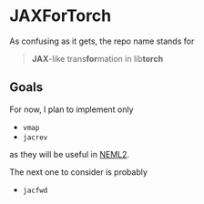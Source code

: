 # JAXForTorch

As confusing as it gets, the repo name stands for

> **JAX**-like trans**for**mation in lib**torch**

## Goals

For now, I plan to implement only

- `vmap`
- `jacrev`

as they will be useful in [NEML2](#).

The next one to consider is probably

- `jacfwd`
